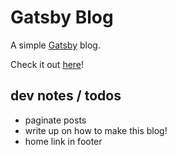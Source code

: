 # Gatsby Blog

A simple [Gatsby](https://gatsbyjs.org) blog.

Check it out [here](https://jist.netlify.com/)!

## dev notes / todos

- paginate posts
- write up on how to make this blog!
- home link in footer

